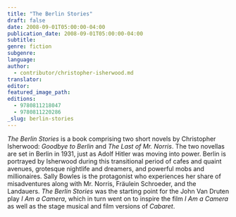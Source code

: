```yaml
---
title: "The Berlin Stories"
draft: false
date: 2008-09-01T05:00:00-04:00
publication_date: 2008-09-01T05:00:00-04:00
subtitle:
genre: fiction
subgenre:
language:
author:
  - contributor/christopher-isherwood.md
translator:
editor:
featured_image_path:
editions:
  - 9780811218047
  - 9780811220286
_slug: berlin-stories
---
```


_The Berlin Stories_ is a book comprising two short novels by Christopher Isherwood: _Goodbye to Berlin_ and _The Last of Mr. Norris_. The two novellas are set in Berlin in 1931, just as Adolf Hitler was moving into power. Berlin is portrayed by Isherwood during this transitional period of cafes and quaint avenues, grotesque nightlife and dreamers, and powerful mobs and millionaires. Sally Bowles is the protagonist who experiences her share of misadventures along with Mr. Norris, Fräulein Schroeder, and the Landauers. _The Berlin Stories_ was the starting point for the John Van Druten play _I Am a Camera_, which in turn went on to inspire the film _I Am a Camera_ as well as the stage musical and film versions of _Cabaret_.

